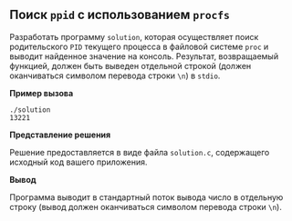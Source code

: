 ## Поиск `ppid` c использованием `procfs`
Разработать программу  `solution`, которая осуществляет поиск родительского `PID` текущего процесса в файловой системе `proc` и выводит найденное значение на консоль. Результат, возвращаемый функцией, должен быть выведен отдельной строкой (должен оканчиваться символом перевода строки `\n`) в `stdio`.

**Пример вызова**

```
./solution
13221
```

**Представление решения**

Решение предоставляется в виде файла `solution.c`, содержащего исходный код вашего приложения.

**Вывод**

Программа выводит в стандартный поток вывода число в отдельную строку (вывод должен оканчиваться символом перевода строки `\n`).
